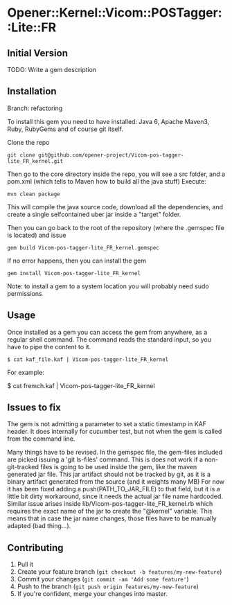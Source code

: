 # Opener::Kernel::Vicom::POSTagger::Lite::FR

## Initial Version

TODO: Write a gem description

## Installation

Branch: refactoring

To install this gem you need to have installed: Java 6, Apache Maven3, Ruby, RubyGems and of course git itself.

Clone the repo

    git clone git@github.com/opener-project/Vicom-pos-tagger-lite_FR_kernel.git

Then go to the core directory inside the repo, you will see a src folder, and a pom.xml (which tells to Maven how to build all the java stuff)
Execute:

	mvn clean package

This will compile the java source code, download all the dependencies, and create a single selfcontained uber jar inside a "target" folder.

Then you can go back to the root of the repository (where the .gemspec file is located) and issue

	gem build Vicom-pos-tagger-lite_FR_kernel.gemspec

If no error happens, then you can install the gem

	gem install Vicom-pos-tagger-lite_FR_kernel

Note: to install a gem to a system location you will probably need sudo permissions

## Usage

Once installed as a gem you can access the gem from anywhere, as a regular shell command.
The command reads the standard input, so you have to pipe the content to it.

    $ cat kaf_file.kaf | Vicom-pos-tagger-lite_FR_kernel



For example:

$ cat fremch.kaf | Vicom-pos-tagger-lite_FR_kernel


## Issues to fix

The gem is not admitting a parameter to set a static timestamp in KAF header.
It does internally for cucumber test, but not when the gem is called from the command line.

Many things have to be revised. In the gemspec file, the gem-files included are picked issuing a 'git ls-files' command.
This is does not work if a non-git-tracked files is going to be used inside the gem, like the maven generated jar file.
This jar artifact should not be tracked by git, as it is a binary artifact generated from the source (and it weights many MB)
For now it has been fixed adding a push(PATH_TO_JAR_FILE) to that field, but it is a little bit dirty workaround, since it needs the actual jar file name hardcoded.
Similar issue arises inside lib/Vicom-pos-tagger-lite_FR_kernel.rb which requires the exact name of the jar to create the "@kernel" variable.
This means that in case the jar name changes, those files have to be manually adapted (bad thing...).


## Contributing

1. Pull it
2. Create your feature branch (`git checkout -b features/my-new-feature`)
3. Commit your changes (`git commit -am 'Add some feature'`)
4. Push to the branch (`git push origin features/my-new-feature`)
5. If you're confident, merge your changes into master.

